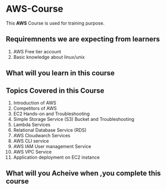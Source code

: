 # AWS-Course

This **AWS** Course is used for training purpose.

## Requiremnents we are expecting from learners
1. AWS Free tier account
2. Basic knowledge about linux/unix


## What will you learn in this course

## Topics Covered in this Course
1. Introduction of AWS
2. Competitors of AWS
3. EC2 Hands-on and Troubleshooting
4. Simple Storage Service (S3) Bucket and Troubleshooting
5. Lambda Services
6. Relational Database Service (RDS)
7. AWS Cloudwarch Services
8. AWS CLI service
9. AWS IAM User management Service
10. AWS VPC Service
11. Application deployment on EC2 instance
 


## What will you Acheive when ,you complete this course


